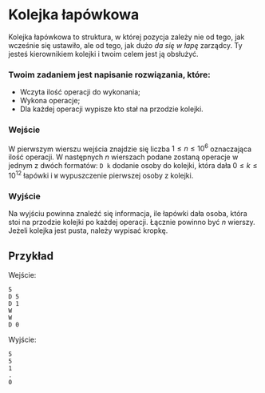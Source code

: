 # Kolejka łapówkowa

Kolejka łapówkowa to struktura, w której pozycja zależy nie od tego, jak wcześnie się ustawiło, ale od tego, jak dużo *da się w łapę* zarządcy. Ty jesteś kierownikiem kolejki i twoim celem jest ją obsłużyć. 

### Twoim zadaniem jest napisanie rozwiązania, które:

- Wczyta ilość operacji do wykonania;
- Wykona operacje;
- Dla każdej operacji wypisze kto stał na przodzie kolejki.

### Wejście

W pierwszym wierszu wejścia znajdzie się liczba $1 \le n \le 10^6$ oznaczająca ilość operacji. W następnych $n$ wierszach podane zostaną operacje w jednym z dwóch formatów: `D k` dodanie osoby do kolejki, która dała $0 \le k \le 10^{12}$ łapówki i `W` wypuszczenie pierwszej osoby z kolejki.

### Wyjście

Na wyjściu powinna znaleźć się informacja, ile łapówki dała osoba, która stoi na przodzie kolejki po każdej operacji. Łącznie powinno być $n$ wierszy. Jeżeli kolejka jest pusta, należy wypisać kropkę.

## Przykład

Wejście:

```
5
D 5
D 1
W
W
D 0
```

Wyjście:

```
5
5
1
.
0
```